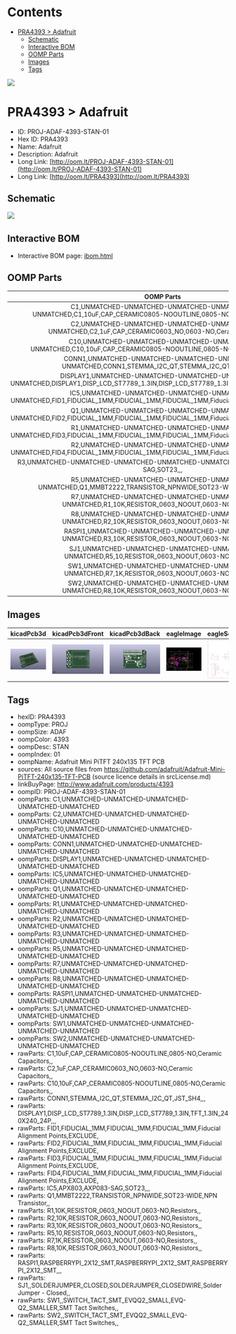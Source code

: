 



Contents
========

* [PRA4393 > Adafruit](#pra4393--adafruit)
	* [Schematic](#schematic)
	* [Interactive BOM](#interactive-bom)
	* [OOMP Parts](#oomp-parts)
	* [Images](#images)
	* [Tags](#tags)
  
![][im]
# PRA4393 > Adafruit

- ID: PROJ-ADAF-4393-STAN-01
- Hex ID: PRA4393
- Name: Adafruit
- Description: Adafruit
- Long Link: [http://oom.lt/PROJ-ADAF-4393-STAN-01](http://oom.lt/PROJ-ADAF-4393-STAN-01)
- Long Link: [http://oom.lt/PRA4393](http://oom.lt/PRA4393)

## Schematic
  
![][schem]
## Interactive BOM

- Interactive BOM page: [ibom.html](https://htmlpreview.github.io/?https://github.com/oomlout/oomlout_OOMP_projects/blob/main/PROJ-ADAF-4393-STAN-01/kicad/bom/ibom.html)

## OOMP Parts
  

|OOMP Parts|
| :---: |
|C1,UNMATCHED-UNMATCHED-UNMATCHED-UNMATCHED-UNMATCHED,C1,10uF,CAP_CERAMIC0805-NOOUTLINE,0805-NO,Ceramic Capacitors,,|
|C2,UNMATCHED-UNMATCHED-UNMATCHED-UNMATCHED-UNMATCHED,C2,1uF,CAP_CERAMIC0603_NO,0603-NO,Ceramic Capacitors,,|
|C10,UNMATCHED-UNMATCHED-UNMATCHED-UNMATCHED-UNMATCHED,C10,10uF,CAP_CERAMIC0805-NOOUTLINE,0805-NO,Ceramic Capacitors,,|
|CONN1,UNMATCHED-UNMATCHED-UNMATCHED-UNMATCHED-UNMATCHED,CONN1,STEMMA_I2C_QT,STEMMA_I2C_QT,JST_SH4,,,|
|DISPLAY1,UNMATCHED-UNMATCHED-UNMATCHED-UNMATCHED-UNMATCHED,DISPLAY1,DISP_LCD_ST7789_1.3IN,DISP_LCD_ST7789_1.3IN,TFT_1.3IN_240X240_24P,,,|
|IC5,UNMATCHED-UNMATCHED-UNMATCHED-UNMATCHED-UNMATCHED,FID1,FIDUCIAL_1MM,FIDUCIAL_1MM,FIDUCIAL_1MM,Fiducial Alignment Points,EXCLUDE,|
|Q1,UNMATCHED-UNMATCHED-UNMATCHED-UNMATCHED-UNMATCHED,FID2,FIDUCIAL_1MM,FIDUCIAL_1MM,FIDUCIAL_1MM,Fiducial Alignment Points,EXCLUDE,|
|R1,UNMATCHED-UNMATCHED-UNMATCHED-UNMATCHED-UNMATCHED,FID3,FIDUCIAL_1MM,FIDUCIAL_1MM,FIDUCIAL_1MM,Fiducial Alignment Points,EXCLUDE,|
|R2,UNMATCHED-UNMATCHED-UNMATCHED-UNMATCHED-UNMATCHED,FID4,FIDUCIAL_1MM,FIDUCIAL_1MM,FIDUCIAL_1MM,Fiducial Alignment Points,EXCLUDE,|
|R3,UNMATCHED-UNMATCHED-UNMATCHED-UNMATCHED-UNMATCHED,IC5,APX803,AXP083-SAG,SOT23,,,|
|R5,UNMATCHED-UNMATCHED-UNMATCHED-UNMATCHED-UNMATCHED,Q1,MMBT2222,TRANSISTOR_NPNWIDE,SOT23-WIDE,NPN Transistor,,|
|R7,UNMATCHED-UNMATCHED-UNMATCHED-UNMATCHED-UNMATCHED,R1,10K,RESISTOR_0603_NOOUT,0603-NO,Resistors,,|
|R8,UNMATCHED-UNMATCHED-UNMATCHED-UNMATCHED-UNMATCHED,R2,10K,RESISTOR_0603_NOOUT,0603-NO,Resistors,,|
|RASPI1,UNMATCHED-UNMATCHED-UNMATCHED-UNMATCHED-UNMATCHED,R3,10K,RESISTOR_0603_NOOUT,0603-NO,Resistors,,|
|SJ1,UNMATCHED-UNMATCHED-UNMATCHED-UNMATCHED-UNMATCHED,R5,10,RESISTOR_0603_NOOUT,0603-NO,Resistors,,|
|SW1,UNMATCHED-UNMATCHED-UNMATCHED-UNMATCHED-UNMATCHED,R7,1K,RESISTOR_0603_NOOUT,0603-NO,Resistors,,|
|SW2,UNMATCHED-UNMATCHED-UNMATCHED-UNMATCHED-UNMATCHED,R8,10K,RESISTOR_0603_NOOUT,0603-NO,Resistors,,|

## Images
  
  

|kicadPcb3d|kicadPcb3dFront|kicadPcb3dBack|eagleImage|eagleSchemImage|
| :---: | :---: | :---: | :---: | :---: |
|[![kicadPcb3d](kicadPcb3d_140.png)](kicadPcb3d.png)|[![kicadPcb3dFront](kicadPcb3dFront_140.png)](kicadPcb3dFront.png)|[![kicadPcb3dBack](kicadPcb3dBack_140.png)](kicadPcb3dBack.png)|[![eagleImage](eagleImage_140.png)](eagleImage.png)|[![eagleSchemImage](eagleSchemImage_140.png)](eagleSchemImage.png)|

## Tags

- hexID: PRA4393
- oompType: PROJ
- oompSize: ADAF
- oompColor: 4393
- oompDesc: STAN
- oompIndex: 01
- oompName: Adafruit Mini PiTFT 240x135 TFT PCB
- sources: All source files from https://github.com/adafruit/Adafruit-Mini-PiTFT-240x135-TFT-PCB (source licence details in srcLicense.md)
- linkBuyPage: http://www.adafruit.com/products/4393
- oompID: PROJ-ADAF-4393-STAN-01
- oompParts: C1,UNMATCHED-UNMATCHED-UNMATCHED-UNMATCHED-UNMATCHED
- oompParts: C2,UNMATCHED-UNMATCHED-UNMATCHED-UNMATCHED-UNMATCHED
- oompParts: C10,UNMATCHED-UNMATCHED-UNMATCHED-UNMATCHED-UNMATCHED
- oompParts: CONN1,UNMATCHED-UNMATCHED-UNMATCHED-UNMATCHED-UNMATCHED
- oompParts: DISPLAY1,UNMATCHED-UNMATCHED-UNMATCHED-UNMATCHED-UNMATCHED
- oompParts: IC5,UNMATCHED-UNMATCHED-UNMATCHED-UNMATCHED-UNMATCHED
- oompParts: Q1,UNMATCHED-UNMATCHED-UNMATCHED-UNMATCHED-UNMATCHED
- oompParts: R1,UNMATCHED-UNMATCHED-UNMATCHED-UNMATCHED-UNMATCHED
- oompParts: R2,UNMATCHED-UNMATCHED-UNMATCHED-UNMATCHED-UNMATCHED
- oompParts: R3,UNMATCHED-UNMATCHED-UNMATCHED-UNMATCHED-UNMATCHED
- oompParts: R5,UNMATCHED-UNMATCHED-UNMATCHED-UNMATCHED-UNMATCHED
- oompParts: R7,UNMATCHED-UNMATCHED-UNMATCHED-UNMATCHED-UNMATCHED
- oompParts: R8,UNMATCHED-UNMATCHED-UNMATCHED-UNMATCHED-UNMATCHED
- oompParts: RASPI1,UNMATCHED-UNMATCHED-UNMATCHED-UNMATCHED-UNMATCHED
- oompParts: SJ1,UNMATCHED-UNMATCHED-UNMATCHED-UNMATCHED-UNMATCHED
- oompParts: SW1,UNMATCHED-UNMATCHED-UNMATCHED-UNMATCHED-UNMATCHED
- oompParts: SW2,UNMATCHED-UNMATCHED-UNMATCHED-UNMATCHED-UNMATCHED
- rawParts: C1,10uF,CAP_CERAMIC0805-NOOUTLINE,0805-NO,Ceramic Capacitors,,
- rawParts: C2,1uF,CAP_CERAMIC0603_NO,0603-NO,Ceramic Capacitors,,
- rawParts: C10,10uF,CAP_CERAMIC0805-NOOUTLINE,0805-NO,Ceramic Capacitors,,
- rawParts: CONN1,STEMMA_I2C_QT,STEMMA_I2C_QT,JST_SH4,,,
- rawParts: DISPLAY1,DISP_LCD_ST7789_1.3IN,DISP_LCD_ST7789_1.3IN,TFT_1.3IN_240X240_24P,,,
- rawParts: FID1,FIDUCIAL_1MM,FIDUCIAL_1MM,FIDUCIAL_1MM,Fiducial Alignment Points,EXCLUDE,
- rawParts: FID2,FIDUCIAL_1MM,FIDUCIAL_1MM,FIDUCIAL_1MM,Fiducial Alignment Points,EXCLUDE,
- rawParts: FID3,FIDUCIAL_1MM,FIDUCIAL_1MM,FIDUCIAL_1MM,Fiducial Alignment Points,EXCLUDE,
- rawParts: FID4,FIDUCIAL_1MM,FIDUCIAL_1MM,FIDUCIAL_1MM,Fiducial Alignment Points,EXCLUDE,
- rawParts: IC5,APX803,AXP083-SAG,SOT23,,,
- rawParts: Q1,MMBT2222,TRANSISTOR_NPNWIDE,SOT23-WIDE,NPN Transistor,,
- rawParts: R1,10K,RESISTOR_0603_NOOUT,0603-NO,Resistors,,
- rawParts: R2,10K,RESISTOR_0603_NOOUT,0603-NO,Resistors,,
- rawParts: R3,10K,RESISTOR_0603_NOOUT,0603-NO,Resistors,,
- rawParts: R5,10,RESISTOR_0603_NOOUT,0603-NO,Resistors,,
- rawParts: R7,1K,RESISTOR_0603_NOOUT,0603-NO,Resistors,,
- rawParts: R8,10K,RESISTOR_0603_NOOUT,0603-NO,Resistors,,
- rawParts: RASPI1,RASPBERRYPI_2X12_SMT,RASPBERRYPI_2X12_SMT,RASPBERRYPI_2X12_SMT,,,
- rawParts: SJ1,,SOLDERJUMPER_CLOSED,SOLDERJUMPER_CLOSEDWIRE,Solder Jumper - Closed,,
- rawParts: SW1,,SWITCH_TACT_SMT_EVQQ2_SMALL,EVQ-Q2_SMALLER,SMT Tact Switches,,
- rawParts: SW2,,SWITCH_TACT_SMT_EVQQ2_SMALL,EVQ-Q2_SMALLER,SMT Tact Switches,,



[im]: kicadPcb3d_450.png
[schem]: eagleSchemImage.png
